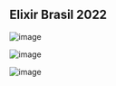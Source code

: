 ## Elixir Brasil 2022

![image](https://github.com/visualpartnership/beam-graphic-recordings/assets/17634377/45a57800-5195-4639-a1b6-e48549eb9355)

![image](https://github.com/visualpartnership/beam-graphic-recordings/assets/17634377/a50ceb26-908e-4550-88f1-8b6f86f7ee79)

![image](https://github.com/visualpartnership/beam-graphic-recordings/assets/17634377/f2a57482-0fc5-4f3b-b212-a0101a36b579)
